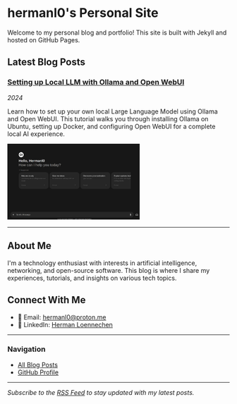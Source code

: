 # hermanl0's Personal Site

Welcome to my personal blog and portfolio! This site is built with Jekyll and hosted on GitHub Pages.

## Latest Blog Posts

### [Setting up Local LLM with Ollama and Open WebUI](./_posts/local-ollama-webui.md)
*2024*

Learn how to set up your own local Large Language Model using Ollama and Open WebUI. This tutorial walks you through installing Ollama on Ubuntu, setting up Docker, and configuring Open WebUI for a complete local AI experience.

<img src="./img/local-llm.png" alt="Local LLM Setup" width="300">

---

## About Me

I'm a technology enthusiast with interests in artificial intelligence, networking, and open-source software. This blog is where I share my experiences, tutorials, and insights on various tech topics.

## Connect With Me

- 📧 Email: [hermanl0@proton.me](mailto:hermanl0@proton.me)
- 💼 LinkedIn: [Herman Loennechen](https://www.linkedin.com/in/hermanl0/)

---

### Navigation

- [All Blog Posts](./_posts/)
- [GitHub Profile](https://github.com/hermanl0)

---

*Subscribe to the [RSS Feed](feed.xml) to stay updated with my latest posts.*
